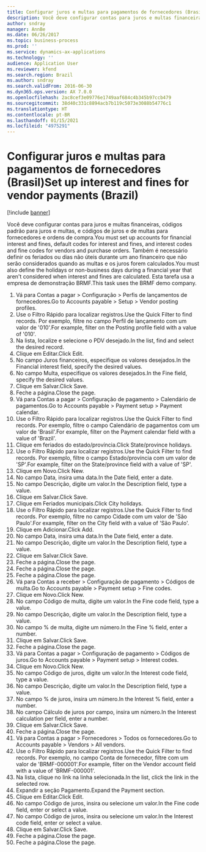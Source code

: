 ```yaml
---
title: Configurar juros e multas para pagamentos de fornecedores (Brasil)
description: Você deve configurar contas para juros e multas financeiras, códigos padrão para juros e multas, e códigos de juros e de multas para fornecedores e ordens de compra.
author: sndray
manager: AnnBe
ms.date: 06/26/2017
ms.topic: business-process
ms.prod: ''
ms.service: dynamics-ax-applications
ms.technology: ''
audience: Application User
ms.reviewer: kfend
ms.search.region: Brazil
ms.author: sndray
ms.search.validFrom: 2016-06-30
ms.dyn365.ops.version: AX 7.0.0
ms.openlocfilehash: 2ac8cef3e09776e1749aaf684c4b345b97ccb479
ms.sourcegitcommit: 38d40c331c8894acb7b119c5073e3088b54776c1
ms.translationtype: HT
ms.contentlocale: pt-BR
ms.lasthandoff: 01/15/2021
ms.locfileid: "4975291"
---
```

# <a name="set-up-interest-and-fines-for-vendor-payments-brazil"></a><span data-ttu-id="683d8-103">Configurar juros e multas para pagamentos de fornecedores (Brasil)</span><span class="sxs-lookup"><span data-stu-id="683d8-103">Set up interest and fines for vendor payments (Brazil)</span></span>

[!include [banner](../../includes/banner.md)]

<span data-ttu-id="683d8-104">Você deve configurar contas para juros e multas financeiras, códigos padrão para juros e multas, e códigos de juros e de multas para fornecedores e ordens de compra.</span><span class="sxs-lookup"><span data-stu-id="683d8-104">You must set up accounts for financial interest and fines, default codes for interest and fines, and interest codes and fine codes for vendors and purchase orders.</span></span> <span data-ttu-id="683d8-105">Também é necessário definir os feriados ou dias não úteis durante um ano financeiro que não serão considerados quando as multas e os juros forem calculados.</span><span class="sxs-lookup"><span data-stu-id="683d8-105">You must also define the holidays or non-business days during a financial year that aren't considered when interest and fines are calculated.</span></span>  <span data-ttu-id="683d8-106">Esta tarefa usa a empresa de demonstração BRMF.</span><span class="sxs-lookup"><span data-stu-id="683d8-106">This task uses the BRMF demo company.</span></span>

1. <span data-ttu-id="683d8-107">Vá para Contas a pagar > Configuração > Perfis de lançamentos de fornecedores.</span><span class="sxs-lookup"><span data-stu-id="683d8-107">Go to Accounts payable > Setup > Vendor posting profiles.</span></span>
2. <span data-ttu-id="683d8-108">Use o Filtro Rápido para localizar registros.</span><span class="sxs-lookup"><span data-stu-id="683d8-108">Use the Quick Filter to find records.</span></span> <span data-ttu-id="683d8-109">Por exemplo, filtre no campo Perfil de lançamento com um valor de '010'.</span><span class="sxs-lookup"><span data-stu-id="683d8-109">For example, filter on the Posting profile field with a value of '010'.</span></span>
3. <span data-ttu-id="683d8-110">Na lista, localize e selecione o PDV desejado.</span><span class="sxs-lookup"><span data-stu-id="683d8-110">In the list, find and select the desired record.</span></span>
4. <span data-ttu-id="683d8-111">Clique em Editar.</span><span class="sxs-lookup"><span data-stu-id="683d8-111">Click Edit.</span></span>
5. <span data-ttu-id="683d8-112">No campo Juros financeiros, especifique os valores desejados.</span><span class="sxs-lookup"><span data-stu-id="683d8-112">In the Financial interest field, specify the desired values.</span></span>
6. <span data-ttu-id="683d8-113">No campo Multa, especifique os valores desejados.</span><span class="sxs-lookup"><span data-stu-id="683d8-113">In the Fine field, specify the desired values.</span></span>
7. <span data-ttu-id="683d8-114">Clique em Salvar.</span><span class="sxs-lookup"><span data-stu-id="683d8-114">Click Save.</span></span>
8. <span data-ttu-id="683d8-115">Feche a página.</span><span class="sxs-lookup"><span data-stu-id="683d8-115">Close the page.</span></span>
9. <span data-ttu-id="683d8-116">Vá para Contas a pagar > Configuração de pagamento > Calendário de pagamentos.</span><span class="sxs-lookup"><span data-stu-id="683d8-116">Go to Accounts payable > Payment setup > Payment calendar.</span></span>
10. <span data-ttu-id="683d8-117">Use o Filtro Rápido para localizar registros.</span><span class="sxs-lookup"><span data-stu-id="683d8-117">Use the Quick Filter to find records.</span></span> <span data-ttu-id="683d8-118">Por exemplo, filtre o campo Calendário de pagamentos com um valor de 'Brasil'.</span><span class="sxs-lookup"><span data-stu-id="683d8-118">For example, filter on the Payment calendar field with a value of 'Brazil'.</span></span>
11. <span data-ttu-id="683d8-119">Clique em feriados do estado/província.</span><span class="sxs-lookup"><span data-stu-id="683d8-119">Click State/province holidays.</span></span>
12. <span data-ttu-id="683d8-120">Use o Filtro Rápido para localizar registros.</span><span class="sxs-lookup"><span data-stu-id="683d8-120">Use the Quick Filter to find records.</span></span> <span data-ttu-id="683d8-121">Por exemplo, filtre o campo Estado/província com um valor de 'SP'.</span><span class="sxs-lookup"><span data-stu-id="683d8-121">For example, filter on the State/province field with a value of 'SP'.</span></span>
13. <span data-ttu-id="683d8-122">Clique em Novo.</span><span class="sxs-lookup"><span data-stu-id="683d8-122">Click New.</span></span>
14. <span data-ttu-id="683d8-123">No campo Data, insira uma data.</span><span class="sxs-lookup"><span data-stu-id="683d8-123">In the Date field, enter a date.</span></span>
15. <span data-ttu-id="683d8-124">No campo Descrição, digite um valor.</span><span class="sxs-lookup"><span data-stu-id="683d8-124">In the Description field, type a value.</span></span>
16. <span data-ttu-id="683d8-125">Clique em Salvar.</span><span class="sxs-lookup"><span data-stu-id="683d8-125">Click Save.</span></span>
17. <span data-ttu-id="683d8-126">Clique em Feriados municipais.</span><span class="sxs-lookup"><span data-stu-id="683d8-126">Click City holidays.</span></span>
18. <span data-ttu-id="683d8-127">Use o Filtro Rápido para localizar registros.</span><span class="sxs-lookup"><span data-stu-id="683d8-127">Use the Quick Filter to find records.</span></span> <span data-ttu-id="683d8-128">Por exemplo, filtre no campo Cidade com um valor de 'São Paulo'.</span><span class="sxs-lookup"><span data-stu-id="683d8-128">For example, filter on the City field with a value of 'São Paulo'.</span></span>
19. <span data-ttu-id="683d8-129">Clique em Adicionar.</span><span class="sxs-lookup"><span data-stu-id="683d8-129">Click Add.</span></span>
20. <span data-ttu-id="683d8-130">No campo Data, insira uma data.</span><span class="sxs-lookup"><span data-stu-id="683d8-130">In the Date field, enter a date.</span></span>
21. <span data-ttu-id="683d8-131">No campo Descrição, digite um valor.</span><span class="sxs-lookup"><span data-stu-id="683d8-131">In the Description field, type a value.</span></span>
22. <span data-ttu-id="683d8-132">Clique em Salvar.</span><span class="sxs-lookup"><span data-stu-id="683d8-132">Click Save.</span></span>
23. <span data-ttu-id="683d8-133">Feche a página.</span><span class="sxs-lookup"><span data-stu-id="683d8-133">Close the page.</span></span>
24. <span data-ttu-id="683d8-134">Feche a página.</span><span class="sxs-lookup"><span data-stu-id="683d8-134">Close the page.</span></span>
25. <span data-ttu-id="683d8-135">Feche a página.</span><span class="sxs-lookup"><span data-stu-id="683d8-135">Close the page.</span></span>
26. <span data-ttu-id="683d8-136">Vá para Contas a receber > Configuração de pagamento > Códigos de multa.</span><span class="sxs-lookup"><span data-stu-id="683d8-136">Go to Accounts payable > Payment setup > Fine codes.</span></span>
27. <span data-ttu-id="683d8-137">Clique em Novo.</span><span class="sxs-lookup"><span data-stu-id="683d8-137">Click New.</span></span>
28. <span data-ttu-id="683d8-138">No campo Código de multa, digite um valor.</span><span class="sxs-lookup"><span data-stu-id="683d8-138">In the Fine code field, type a value.</span></span>
29. <span data-ttu-id="683d8-139">No campo Descrição, digite um valor.</span><span class="sxs-lookup"><span data-stu-id="683d8-139">In the Description field, type a value.</span></span>
30. <span data-ttu-id="683d8-140">No campo % de multa, digite um número.</span><span class="sxs-lookup"><span data-stu-id="683d8-140">In the Fine % field, enter a number.</span></span>
31. <span data-ttu-id="683d8-141">Clique em Salvar.</span><span class="sxs-lookup"><span data-stu-id="683d8-141">Click Save.</span></span>
32. <span data-ttu-id="683d8-142">Feche a página.</span><span class="sxs-lookup"><span data-stu-id="683d8-142">Close the page.</span></span>
33. <span data-ttu-id="683d8-143">Vá para Contas a pagar > Configuração de pagamento > Códigos de juros.</span><span class="sxs-lookup"><span data-stu-id="683d8-143">Go to Accounts payable > Payment setup > Interest codes.</span></span>
34. <span data-ttu-id="683d8-144">Clique em Novo.</span><span class="sxs-lookup"><span data-stu-id="683d8-144">Click New.</span></span>
35. <span data-ttu-id="683d8-145">No campo Código de juros, digite um valor.</span><span class="sxs-lookup"><span data-stu-id="683d8-145">In the Interest code field, type a value.</span></span>
36. <span data-ttu-id="683d8-146">No campo Descrição, digite um valor.</span><span class="sxs-lookup"><span data-stu-id="683d8-146">In the Description field, type a value.</span></span>
37. <span data-ttu-id="683d8-147">No campo % de juros, insira um número.</span><span class="sxs-lookup"><span data-stu-id="683d8-147">In the Interest % field, enter a number.</span></span>
38. <span data-ttu-id="683d8-148">No campo Cálculo de juros por campo, insira um número.</span><span class="sxs-lookup"><span data-stu-id="683d8-148">In the Interest calculation per field, enter a number.</span></span>
39. <span data-ttu-id="683d8-149">Clique em Salvar.</span><span class="sxs-lookup"><span data-stu-id="683d8-149">Click Save.</span></span>
40. <span data-ttu-id="683d8-150">Feche a página.</span><span class="sxs-lookup"><span data-stu-id="683d8-150">Close the page.</span></span>
41. <span data-ttu-id="683d8-151">Vá para Contas a pagar > Fornecedores > Todos os fornecedores.</span><span class="sxs-lookup"><span data-stu-id="683d8-151">Go to Accounts payable > Vendors > All vendors.</span></span>
42. <span data-ttu-id="683d8-152">Use o Filtro Rápido para localizar registros.</span><span class="sxs-lookup"><span data-stu-id="683d8-152">Use the Quick Filter to find records.</span></span> <span data-ttu-id="683d8-153">Por exemplo, no campo Conta de fornecedor, filtre com um valor de 'BRMF-000001'.</span><span class="sxs-lookup"><span data-stu-id="683d8-153">For example, filter on the Vendor account field with a value of 'BRMF-000001'.</span></span>
43. <span data-ttu-id="683d8-154">Na lista, clique no link na linha selecionada.</span><span class="sxs-lookup"><span data-stu-id="683d8-154">In the list, click the link in the selected row.</span></span>
44. <span data-ttu-id="683d8-155">Expandir a seção Pagamento.</span><span class="sxs-lookup"><span data-stu-id="683d8-155">Expand the Payment section.</span></span>
45. <span data-ttu-id="683d8-156">Clique em Editar.</span><span class="sxs-lookup"><span data-stu-id="683d8-156">Click Edit.</span></span>
46. <span data-ttu-id="683d8-157">No campo Código de juros, insira ou selecione um valor.</span><span class="sxs-lookup"><span data-stu-id="683d8-157">In the Fine code field, enter or select a value.</span></span>
47. <span data-ttu-id="683d8-158">No campo Código de juros, insira ou selecione um valor.</span><span class="sxs-lookup"><span data-stu-id="683d8-158">In the Interest code field, enter or select a value.</span></span>
48. <span data-ttu-id="683d8-159">Clique em Salvar.</span><span class="sxs-lookup"><span data-stu-id="683d8-159">Click Save.</span></span>
49. <span data-ttu-id="683d8-160">Feche a página.</span><span class="sxs-lookup"><span data-stu-id="683d8-160">Close the page.</span></span>
50. <span data-ttu-id="683d8-161">Feche a página.</span><span class="sxs-lookup"><span data-stu-id="683d8-161">Close the page.</span></span>


